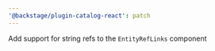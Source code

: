 ```yaml
---
'@backstage/plugin-catalog-react': patch
---
```


Add support for string refs to the `EntityRefLinks` component
